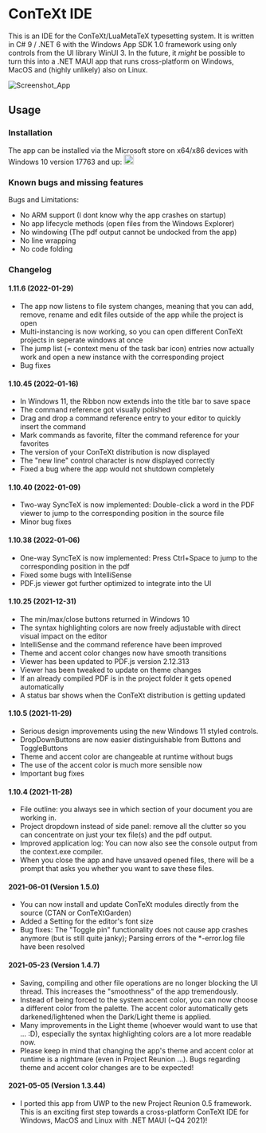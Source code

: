 # ConTeXt IDE
This is an IDE for the ConTeXt/LuaMetaTeX typesetting system. It is written in C# 9 / .NET 6 with the Windows App SDK 1.0 framework using only controls from the UI library WinUI 3. In the future, it *might* be possible to turn this into a .NET MAUI app that runs cross-platform on Windows, MacOS and (highly unlikely) also on Linux.

![Screenshot_App](https://raw.githubusercontent.com/WelterDevelopment/ConTeXt-IDE-WinUI/main/Scr_Editor.png)

## Usage

### Installation
The app can be installed via the Microsoft store on x64/x86 devices with Windows 10 version 17763 and up: <a href='https://www.microsoft.com/store/apps/9NN9Q389TTJR?cid=storebadge&ocid=badge'><img src='https://developer.microsoft.com/store/badges/images/English_get_L.png' alt='English badge' height=20 /></a>

### Known bugs and missing features
Bugs and Limitations:
- No ARM support (I dont know why the app crashes on startup)
- No app lifecycle methods (open files from the Windows Explorer)
- No windowing (The pdf output cannot be undocked from the app)
- No line wrapping
- No code folding

### Changelog

#### 1.11.6 (2022-01-29)
- The app now listens to file system changes, meaning that you can add, remove, rename and edit files outside of the app while the project is open
- Multi-instancing is now working, so you can open different ConTeXt projects in seperate windows at once
- The jump list (= context menu of the task bar icon) entries now actually work and open a new instance with the corresponding project
- Bug fixes

#### 1.10.45 (2022-01-16)
- In Windows 11, the Ribbon now extends into the title bar to save space
- The command reference got visually polished
- Drag and drop a command reference entry to your editor to quickly insert the command
- Mark commands as favorite, filter the command reference for your favorites
- The version of your ConTeXt distribution is now displayed
- The "new line" control character is now displayed correctly
- Fixed a bug where the app would not shutdown completely

#### 1.10.40 (2022-01-09)
- Two-way SyncTeX is now implemented: Double-click a word in the PDF viewer to jump to the corresponding position in the source file
- Minor bug fixes

#### 1.10.38 (2022-01-06)
- One-way SyncTeX is now implemented: Press Ctrl+Space to jump to the corresponding position in the pdf
- Fixed some bugs with IntelliSense
- PDF.js viewer got further optimized to integrate into the UI

#### 1.10.25 (2021-12-31)
- The min/max/close buttons returned in Windows 10
- The syntax highlighting colors are now freely adjustable with direct visual impact on the editor
- IntelliSense and the command reference have been improved
- Theme and accent color changes now have smooth transitions
- Viewer has been updated to PDF.js version 2.12.313
- Viewer has been tweaked to update on theme changes
- If an already compiled PDF is in the project folder it gets opened automatically
- A status bar shows when the ConTeXt distribution is getting updated

#### 1.10.5 (2021-11-29)
- Serious design improvements using the new Windows 11 styled controls.
- DropDownButtons are now easier distinguishable from Buttons and ToggleButtons
- Theme and accent color are changeable at runtime without bugs
- The use of the accent color is much more sensible now
- Important bug fixes

#### 1.10.4 (2021-11-28)
- File outline: you always see in which section of your document you are working in.
- Project dropdown instead of side panel: remove all the clutter so you can concentrate on just your tex file(s) and the pdf output.
- Improved application log: You can now also see the console output from the context.exe compiler.
- When you close the app and have unsaved opened files, there will be a prompt that asks you whether you want to save these files.

#### 2021-06-01 (Version 1.5.0)
- You can now install and update ConTeXt modules directly from the source (CTAN or ConTeXtGarden)
- Added a Setting for the editor's font size
- Bug fixes: The "Toggle pin" functionality does not cause app crashes anymore (but is still quite janky); Parsing errors of the *-error.log file have been resolved

#### 2021-05-23 (Version 1.4.7)
- Saving, compiling and other file operations are no longer blocking the UI thread. This increases the "smoothness" of the app tremendously.
- Instead of being forced to the system accent color, you can now choose a different color from the palette. The accent color automatically gets darkened/lightened when the Dark/Light theme is applied. 
- Many improvements in the Light theme (whoever would want to use that ... :D), especially the syntax highlighting colors are a lot more readable now.
- Please keep in mind that changing the app's theme and accent color at runtime is a nightmare (even in Project Reunion ...). Bugs regarding theme and accent color changes are to be expected!

#### 2021-05-05 (Version 1.3.44)
- I ported this app from UWP to the new Project Reunion 0.5 framework. This is an exciting first step towards a cross-platform ConTeXt IDE for Windows, MacOS and Linux with .NET MAUI (~Q4 2021)!